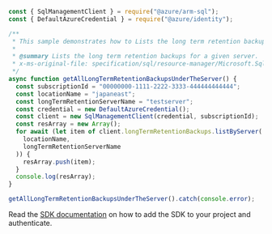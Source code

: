 ```javascript
const { SqlManagementClient } = require("@azure/arm-sql");
const { DefaultAzureCredential } = require("@azure/identity");

/**
 * This sample demonstrates how to Lists the long term retention backups for a given server.
 *
 * @summary Lists the long term retention backups for a given server.
 * x-ms-original-file: specification/sql/resource-manager/Microsoft.Sql/preview/2021-05-01-preview/examples/LongTermRetentionBackupListByServer.json
 */
async function getAllLongTermRetentionBackupsUnderTheServer() {
  const subscriptionId = "00000000-1111-2222-3333-444444444444";
  const locationName = "japaneast";
  const longTermRetentionServerName = "testserver";
  const credential = new DefaultAzureCredential();
  const client = new SqlManagementClient(credential, subscriptionId);
  const resArray = new Array();
  for await (let item of client.longTermRetentionBackups.listByServer(
    locationName,
    longTermRetentionServerName
  )) {
    resArray.push(item);
  }
  console.log(resArray);
}

getAllLongTermRetentionBackupsUnderTheServer().catch(console.error);
```

Read the [SDK documentation](https://github.com/Azure/azure-sdk-for-js/blob/%40azure%2Farm-sql_9.0.1/sdk/sql/arm-sql/README.md) on how to add the SDK to your project and authenticate.

